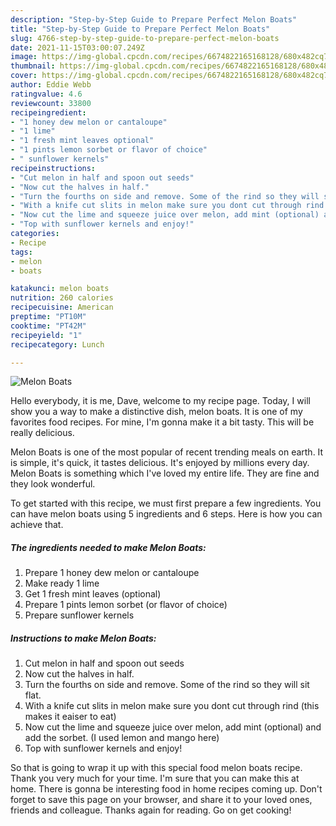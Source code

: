 ```yaml
---
description: "Step-by-Step Guide to Prepare Perfect Melon Boats"
title: "Step-by-Step Guide to Prepare Perfect Melon Boats"
slug: 4766-step-by-step-guide-to-prepare-perfect-melon-boats
date: 2021-11-15T03:00:07.249Z
image: https://img-global.cpcdn.com/recipes/6674822165168128/680x482cq70/melon-boats-recipe-main-photo.jpg
thumbnail: https://img-global.cpcdn.com/recipes/6674822165168128/680x482cq70/melon-boats-recipe-main-photo.jpg
cover: https://img-global.cpcdn.com/recipes/6674822165168128/680x482cq70/melon-boats-recipe-main-photo.jpg
author: Eddie Webb
ratingvalue: 4.6
reviewcount: 33800
recipeingredient:
- "1 honey dew melon or cantaloupe"
- "1 lime"
- "1 fresh mint leaves optional"
- "1 pints lemon sorbet or flavor of choice"
- " sunflower kernels"
recipeinstructions:
- "Cut melon in half and spoon out seeds"
- "Now cut the halves in half."
- "Turn the fourths on side and remove. Some of the rind so they will sit flat."
- "With a knife cut slits in melon make sure you dont cut through rind (this makes it eaiser to eat)"
- "Now cut the lime and squeeze juice over melon, add mint (optional) and add the sorbet. (I used lemon and mango here)"
- "Top with sunflower kernels and enjoy!"
categories:
- Recipe
tags:
- melon
- boats

katakunci: melon boats 
nutrition: 260 calories
recipecuisine: American
preptime: "PT10M"
cooktime: "PT42M"
recipeyield: "1"
recipecategory: Lunch

---
```



![Melon Boats](https://img-global.cpcdn.com/recipes/6674822165168128/680x482cq70/melon-boats-recipe-main-photo.jpg)

Hello everybody, it is me, Dave, welcome to my recipe page. Today, I will show you a way to make a distinctive dish, melon boats. It is one of my favorites food recipes. For mine, I'm gonna make it a bit tasty. This will be really delicious.

Melon Boats is one of the most popular of recent trending meals on earth. It is simple, it's quick, it tastes delicious. It's enjoyed by millions every day. Melon Boats is something which I've loved my entire life. They are fine and they look wonderful.




To get started with this recipe, we must first prepare a few ingredients. You can have melon boats using 5 ingredients and 6 steps. Here is how you can achieve that.

<!--inarticleads1-->

##### The ingredients needed to make Melon Boats:

1. Prepare 1 honey dew melon or cantaloupe
1. Make ready 1 lime
1. Get 1 fresh mint leaves (optional)
1. Prepare 1 pints lemon sorbet (or flavor of choice)
1. Prepare  sunflower kernels




<!--inarticleads2-->

##### Instructions to make Melon Boats:

1. Cut melon in half and spoon out seeds
1. Now cut the halves in half.
1. Turn the fourths on side and remove. Some of the rind so they will sit flat.
1. With a knife cut slits in melon make sure you dont cut through rind (this makes it eaiser to eat)
1. Now cut the lime and squeeze juice over melon, add mint (optional) and add the sorbet. (I used lemon and mango here)
1. Top with sunflower kernels and enjoy!




So that is going to wrap it up with this special food melon boats recipe. Thank you very much for your time. I'm sure that you can make this at home. There is gonna be interesting food in home recipes coming up. Don't forget to save this page on your browser, and share it to your loved ones, friends and colleague. Thanks again for reading. Go on get cooking!
